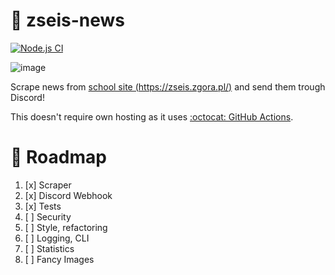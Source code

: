 # 🏫 zseis-news
[![Node.js CI](https://github.com/konhi/zseis-news/actions/workflows/main.yml/badge.svg)](https://github.com/konhi/zseis-news/actions/workflows/main.yml)

![image](https://user-images.githubusercontent.com/61631665/133680785-7651f9b2-d674-4d72-992c-4fc3dffe6513.png)

Scrape news from [school site (https://zseis.zgora.pl/)](https://zseis.zgora.pl/) and send them trough Discord!

This doesn't require own hosting as it uses [:octocat: GitHub Actions](https://github.com/konhi/zseis-news/actions).

# 📃 Roadmap

1. [x] Scraper
2. [x] Discord Webhook
3. [x] Tests
4. [ ] Security
5. [ ] Style, refactoring
6. [ ] Logging, CLI
7. [ ] Statistics
8. [ ] Fancy Images
